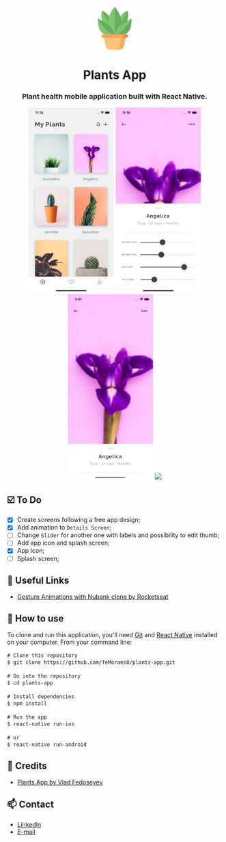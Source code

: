 <p align="center">
<img width="100" src="https://raw.githubusercontent.com/feMoraes0/project-prints/master/plants-app/app-icon.png">
</p>
<h1 align="center">Plants App</h1>
<h3 align="center">Plant health mobile application built with React Native.</h3>

<p align="center">
  <img width="200" src="https://raw.githubusercontent.com/feMoraes0/project-prints/master/plants-app/print-001.png">
  <img width="200" src="https://raw.githubusercontent.com/feMoraes0/project-prints/master/plants-app/print-002.png">
  <img width="200" src="https://raw.githubusercontent.com/feMoraes0/project-prints/master/plants-app/print-003.png">
  <img width="200" src="https://raw.githubusercontent.com/feMoraes0/project-prints/master/plants-app/plants-app.gif">
</p>

## :ballot_box_with_check: To Do

 - [x] Create screens following a free app design;
 - [x] Add animation to `Details Screen`;
 - [ ] Change `Slider` for another one with labels and possibility to edit thumb;
 - [ ] Add app icon and splash screen;
  - [x] App Icon;
  - [ ] Splash screen;

## :paperclip: Useful Links
 - [Gesture Animations with Nubank clone by Rocketseat](https://www.youtube.com/watch?v=DDm0M_rZLJo)

## :book: How to use

To clone and run this application, you'll need [Git](https://git-scm.com/downloads) and [React Native](https://reactnative.dev/docs/getting-started) installed on your computer. From your command line:

```
# Clone this repository
$ git clone https://github.com/feMoraes0/plants-app.git

# Go into the repository
$ cd plants-app

# Install dependencies
$ npm install

# Run the app
$ react-native run-ios

# or
$ react-native run-android
```

## :link: Credits
 - [Plants App by Vlad Fedoseyev](https://www.uistore.design/items/plants-app-concept/)

## :mailbox: Contact
  - <a target="_blank" href="https://www.linkedin.com/in/fernando-moraes-48a26916a/">LinkedIn</a>
  - <a target="_blank" href="mailto:fernandomoraes.lopes@gmail.com">E-mail</a>
